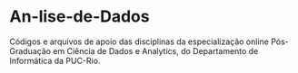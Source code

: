 # An-lise-de-Dados
Códigos e arquivos de apoio das disciplinas da especialização online Pós-Graduação em Ciência de Dados e Analytics, do Departamento de Informática da PUC-Rio.
